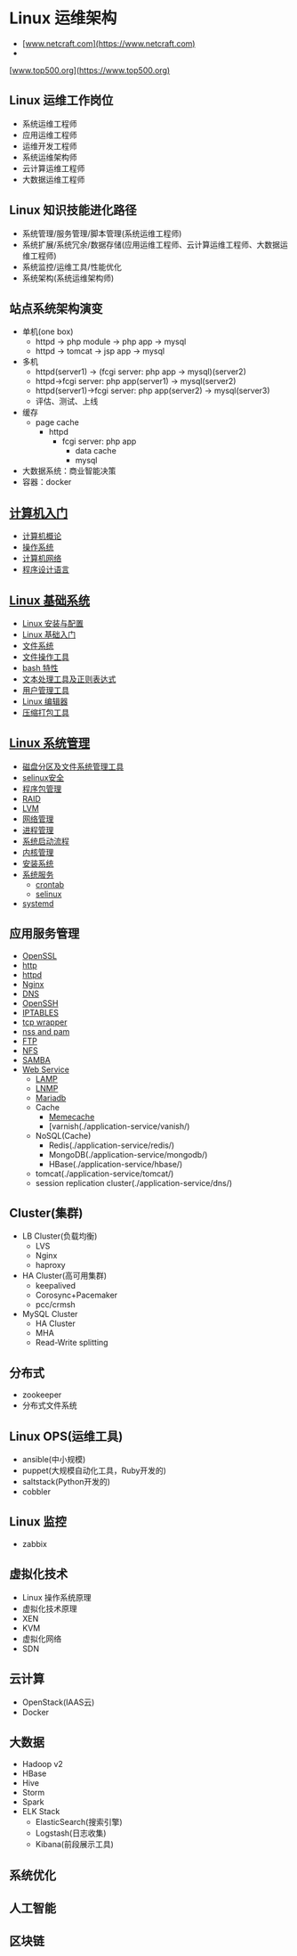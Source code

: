 # Linux 运维架构

- [www.netcraft.com](https://www.netcraft.com)
- 
[www.top500.org](https://www.top500.org)

## Linux 运维工作岗位

- 系统运维工程师
- 应用运维工程师
- 运维开发工程师
- 系统运维架构师
- 云计算运维工程师
- 大数据运维工程师

## Linux 知识技能进化路径

- 系统管理/服务管理/脚本管理(系统运维工程师)
- 系统扩展/系统冗余/数据存储(应用运维工程师、云计算运维工程师、大数据运维工程师)
- 系统监控/运维工具/性能优化
- 系统架构(系统运维架构师)

## 站点系统架构演变

- 单机(one box)
  - httpd -> php module -> php app -> mysql
  - httpd -> tomcat -> jsp app -> mysql
- 多机
  - httpd(server1) -> (fcgi server: php app -> mysql)(server2)
  - httpd->fcgi server: php app(server1) -> mysql(server2)
  - httpd(server1)->fcgi server: php app(server2) -> mysql(server3)
  - 评估、测试、上线
- 缓存
  - page cache
    - httpd
      - fcgi server: php app
        - data cache
        - mysql
- 大数据系统：商业智能决策
- 容器：docker

## [计算机入门](./introduction-to-computers/)

- [计算机概论](./introduction-to-computers/computer-concepts/)
- [操作系统](./introduction-to-computers/operating-system/)
- [计算机网络](./introduction-to-computers/computer-network/)
- [程序设计语言](./introduction-to-computers/programming-language/)

## [Linux 基础系统](./linux-basic-system/)

- [Linux 安装与配置](./linux-basic-system/setup-setting/)
- [Linux 基础入门](./linux-basic-system/linux-basic/)
- [文件系统](./linux-basic-system/file-system/)
- [文件操作工具](./linux-basic-system/file-operations/)
- [bash 特性](./linux-basic-system/bash/)
- [文本处理工具及正则表达式](./linux-basic-system/text-manipulation-regular-expression/)
- [用户管理工具](./linux-basic-system/user-manager/)
- [Linux 编辑器](./linux-basic-system/editor/)
- [压缩打包工具](./linux-basic-system/compression-packing/)

## [Linux 系统管理](./system-management/)

- [磁盘分区及文件系统管理工具](./system-management/disk-partition/)
- [selinux安全](./system-management/selinux/)
- [程序包管理](./system-management/package/)
- [RAID](./system-management/raid/)
- [LVM](./system-management/lvm/)
- [网络管理](./system-management/network/)
- [进程管理](./system-management/process/)
- [系统启动流程](./system-management/startup/)
- [内核管理](./system-management/kernel-module/)
- [安装系统](./system-management/setup-system/)
- [系统服务](./system-management/system-service/)
  - [crontab](./system-management/system-service/crontab/)
  - [selinux](./system-management/system-service/selinux/)  
- [systemd](./system-management/systemd/)

## 应用服务管理

- [OpenSSL](./application-service/openssl/)
- [http](./application-service/http/)
- [httpd](./application-service/httpd/)
- [Nginx](./application-service/nginx/)
- [DNS](./application-service/dns/)
- [OpenSSH](./application-service/openssh/)
- [IPTABLES](./application-service/iptables/)
- [tcp wrapper](./application-service/tcp-wrapper/)
- [nss and pam](./application-service/nss-pam/)
- [FTP](./application-service/ftp/)
- [NFS](./application-service/nfs/)
- [SAMBA](./application-service/samba/)
- [Web Service](./application-service/webservice/)
  - [LAMP](./application-service/lamp/)
  - [LNMP](./application-service/lnmps/)
  - [Mariadb](./application-service/mariadb/)
  - Cache
    - [Memecache](./application-service/memcached/)
    - [varnish(./application-service/vanish/)
  - NoSQL(Cache)
    - Redis(./application-service/redis/)
    - MongoDB(./application-service/mongodb/)
    - HBase(./application-service/hbase/)
  - tomcat(./application-service/tomcat/)
  - session replication cluster(./application-service/dns/)

## Cluster(集群)

- LB Cluster(负载均衡)
  - LVS
  - Nginx
  - haproxy
- HA Cluster(高可用集群)
  - keepalived
  - Corosync+Pacemaker
  - pcc/crmsh
- MySQL Cluster
  - HA Cluster
  - MHA
  - Read-Write splitting

## 分布式

- zookeeper
- 分布式文件系统

## Linux OPS(运维工具)

- ansible(中小规模)
- puppet(大规模自动化工具，Ruby开发的)
- saltstack(Python开发的)
- cobbler

## Linux 监控

- zabbix

## 虚拟化技术

- Linux 操作系统原理
- 虚拟化技术原理
- XEN
- KVM
- 虚拟化网络
- SDN

## 云计算

- OpenStack(IAAS云)
- Docker

## 大数据

- Hadoop v2
- HBase
- Hive
- Storm
- Spark
- ELK Stack
  - ElasticSearch(搜索引擎)
  - Logstash(日志收集)
  - Kibana(前段展示工具)

## 系统优化

## 人工智能

## 区块链